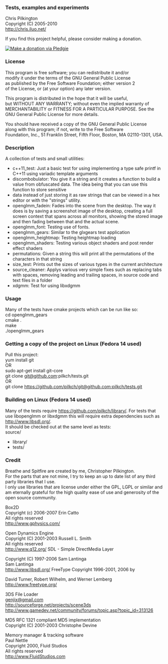 ### Tests, examples and experiments  
Chris Pilkington  
Copyright (C) 2005-2010  
<http://chris.iluo.net/> 

If you find this project helpful, please consider making a donation. 

[<img alt="Make a donation via Pledgie" src="http://www.pledgie.com/campaigns/17973.png?skin_name=chrome" border="0" />][1]  

### License

This program is free software; you can redistribute it and/or  
modify it under the terms of the GNU General Public License  
as published by the Free Software Foundation; either version 2  
of the License, or (at your option) any later version. 

This program is distributed in the hope that it will be useful,  
but WITHOUT ANY WARRANTY; without even the implied warranty of  
MERCHANTABILITY or FITNESS FOR A PARTICULAR PURPOSE.  See the  
GNU General Public License for more details. 

You should have received a copy of the GNU General Public License  
along with this program; if not, write to the Free Software  
Foundation, Inc., 51 Franklin Street, Fifth Floor, Boston, MA  02110-1301, USA.  

### Description  

A collection of tests and small utilities:
- c++11_test: Just a basic test for using implementing a type safe printf in C++11 using variadic template arguments  
- discombobulator: You give it a string and it creates a function to build a value from obfuscated data.  The idea being that you can use this function to store sensitive  
- data instead of just storing it as raw strings that can be viewed in a hex editor or with the "strings" utility.  
- openglmm_fadein: Fades into the scene from the desktop.  The way it does is by saving a screenshot image of the desktop, creating a full screen context that spans across all monitors, showing the stored image and then fading between that and the actual scene.  
- openglmm_font: Testing use of fonts.  
- openglmm_gears: Similar to the glxgears test application  
- openglmm_heightmap: Testing heightmap loading  
- openglmm_shaders: Testing various object shaders and post render effect shaders  
- permutations: Given a string this will print all the permutations of the characters in that string  
- size_test: Prints out the sizes of various types in the current architecture  
- source_cleaner: Applys various very simple fixes such as replacing tabs with spaces, removing leading and trailing spaces, in source code and text files in a folder  
- xdgmm: Test for using libxdgmm  

### Usage

Many of the tests have cmake projects which can be run like so:  
cd openglmm_gears  
cmake .  
make  
./openglmm_gears  

### Getting a copy of the project on Linux (Fedora 14 used)

Pull this project:  
yum install git  
OR  
sudo apt-get install git-core  
git clone git@github.com:pilkch/tests.git  
OR  
git clone https://github.com/pilkch/git@github.com:pilkch/tests.git  

### Building on Linux (Fedora 14 used)

Many of the tests require <https://github.com/pilkch/library/>. For tests that use libopenglmm or libxdgmm this will require extra dependencies such as <http://www.libsdl.org/>.  
It should be checked out at the same level as tests:  
source/  
- library/  
- tests/  

### Credit

Breathe and Spitfire are created by me, Christopher Pilkington.   
For the parts that are not mine, I try to keep an up to date list of any third party libraries that I use.   
I only use libraries that are license under either the GPL, LGPL or similar and am eternally grateful for the high quality ease of use and generosity of the open source community.  

Box2D  
Copyright (c) 2006-2007 Erin Catto  
All rights reserved  
<http://www.gphysics.com/> 

Open Dynamics Engine  
Copyright (C) 2001-2003 Russell L. Smith  
All rights reserved  
<http://www.q12.org/>  SDL - Simple DirectMedia Layer

  
Copyright (C) 1997-2006 Sam Lantinga  
Sam Lantinga  
<http://www.libsdl.org/>  FreeType Copyright 1996-2001, 2006 by

  
David Turner, Robert Wilhelm, and Werner Lemberg  
<http://www.freetype.org/> 

3DS File Loader  
genjix@gmail.com  
<http://sourceforge.net/projects/scene3ds>  
<http://www.gamedev.net/community/forums/topic.asp?topic_id=313126> 

MD5 RFC 1321 compliant MD5 implementation  
Copyright (C) 2001-2003 Christophe Devine 

Memory manager & tracking software  
Paul Nettle  
Copyright 2000, Fluid Studios  
All rights reserved  
<http://www.FluidStudios.com>

 [1]: http://www.pledgie.com/campaigns/17973


